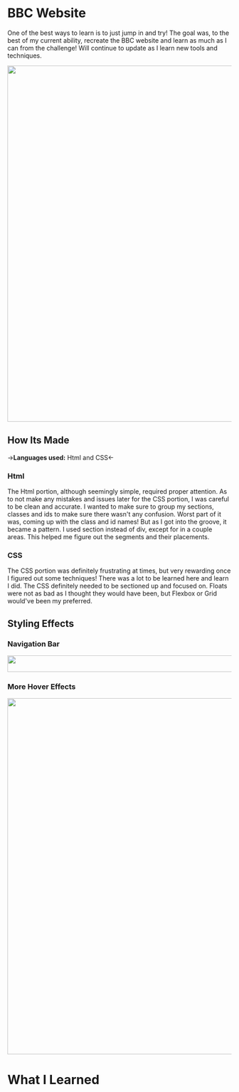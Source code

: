 # BBC Website
One of the best ways to learn is to just jump in and try! The goal was, to the best of my current ability, recreate the BBC website and learn as much as I can from the challenge! Will continue to update as I learn new tools and techniques.

<p align="center">
<img src="https://github.com/DashlinS/BBCWebsite/blob/master/images/gifs/bbcDemo1.png" width="800">
</p>

## How Its Made 

->**Languages used:** Html and CSS<-

### Html

The Html portion, although seemingly simple, required proper attention.
As to not make any mistakes and issues later for the CSS portion, I was careful to be clean and accurate. 
I wanted to make sure to group my sections, classes and ids to make sure there wasn't any confusion. 
Worst part of it was, coming up with the class and id names! But as I got into the groove, it became a pattern. 
I used section instead of div, except for in a couple areas. 
This helped me figure out the segments and their placements.


### CSS

The CSS portion was definitely frustrating at times, but very rewarding once I figured out some techniques! 
There was a lot to be learned here and learn I did. 
The CSS definitely needed to be sectioned up and focused on. 
Floats were not as bad as I thought they would have been, but Flexbox or Grid would've been my preferred. 


## Styling Effects

### Navigation Bar
<img src="https://github.com/DashlinS/BBCWebsite/blob/master/images/gifs/navbar.gif" width="1000" height="37">

### More Hover Effects


<p align="center">
<img src="https://github.com/DashlinS/BBCWebsite/blob/master/images/gifs/mainsection.gif" width="800">
</p>

# What I Learned
